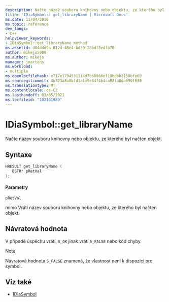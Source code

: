 ```yaml
---
description: Načte název souboru knihovny nebo objektu, ze kterého byl načten objekt.
title: 'IDiaSymbol:: get_libraryName | Microsoft Docs'
ms.date: 11/04/2016
ms.topic: reference
dev_langs:
- C++
helpviewer_keywords:
- IDiaSymbol::get_libraryName method
ms.assetid: d04ddd9a-812d-46e4-bd39-28bdf3edfb70
author: mikejo5000
ms.author: mikejo
manager: jmartens
ms.workload:
- multiple
ms.openlocfilehash: e717e1794531114d7b68966ef19bdbb2158bfe60
ms.sourcegitcommit: 4b323a8a8bfd1a1a9e84f4b4ca88fa8da690f656
ms.translationtype: MT
ms.contentlocale: cs-CZ
ms.lasthandoff: 03/05/2021
ms.locfileid: "102161989"
---
```

# <a name="idiasymbolget_libraryname"></a>IDiaSymbol::get_libraryName
Načte název souboru knihovny nebo objektu, ze kterého byl načten objekt.

## <a name="syntax"></a>Syntaxe

```C++
HRESULT get_libraryName ( 
   BSTR* pRetVal
);
```

#### <a name="parameters"></a>Parametry
 `pRetVal`

mimo Vrátí název souboru knihovny nebo objektu, ze kterého byl načten objekt.

## <a name="return-value"></a>Návratová hodnota
 V případě úspěchu vrátí, `S_OK` jinak vrátí `S_FALSE` nebo kód chyby.

> [!NOTE]
> Návratová hodnota `S_FALSE` znamená, že vlastnost není k dispozici pro symbol.

## <a name="see-also"></a>Viz také
- [IDiaSymbol](../../debugger/debug-interface-access/idiasymbol.md)
